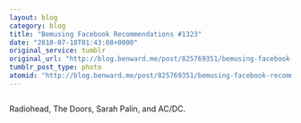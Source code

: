 ```yaml
---
layout: blog
category: blog
title: "Bemusing Facebook Recommendations #1323"
date: "2010-07-18T01:43:08+0000"
original_service: tumblr
original_url: "http://blog.benward.me/post/825769351/bemusing-facebook-recommendations"
tumblr_post_type: photo
atomid: "http://blog.benward.me/post/825769351/bemusing-facebook-recommendations"
---
```

<figure class="photo">
  <img src="http://benward.me/res/tumblr/media/825769351/0.png" alt="">
</figure>

Radiohead, The Doors, Sarah Palin, and AC/DC.
